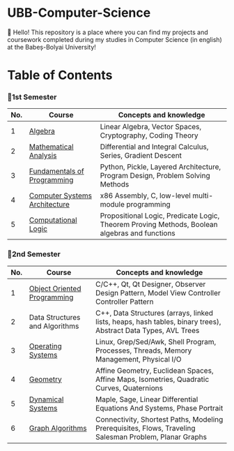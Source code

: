 # UBB-Computer-Science
👋 Hello! This repository is a place where you can find my projects and coursework completed during my studies in Computer Science (in english) at the Babeș-Bolyai University!

# Table of Contents

### 📂1st Semester
| No. | Course                        | Concepts and knowledge                                   |
|-----|-------------------------------|-------------------------------------------------------|
| 1   | [Algebra](https://github.com/915-Oancea-Teodora/UBB-Computer-Science/tree/main/First%20Year/Semester%201/Algebra) |Linear Algebra, Vector Spaces, Cryptography, Coding Theory            |
| 2   | [Mathematical Analysis](https://github.com/915-Oancea-Teodora/UBB-Computer-Science/tree/main/First%20Year/Semester%201/Mathematical%20Analysis)| Differential and Integral Calculus, Series, Gradient Descent |
| 3   | [Fundamentals of Programming](https://github.com/915-Oancea-Teodora/UBB-Computer-Science/tree/main/First%20Year/Semester%201/Fundamentals%20of%20Programming) | Python, Pickle, Layered Architecture, Program Design, Problem Solving Methods |
| 4   | [Computer Systems Architecture](https://github.com/915-Oancea-Teodora/UBB-Computer-Science/tree/main/First%20Year/Semester%201/Computer%20Systems%20Architecture) | x86 Assembly, C, low-level multi-module programming   |
| 5   | [Computational Logic](https://github.com/915-Oancea-Teodora/UBB-Computer-Science/tree/main/First%20Year/Semester%201/Computational%20Logic) | Propositional Logic, Predicate Logic, Theorem Proving Methods, Boolean algebras and functions |

### 📂2nd Semester
| No. | Course                        | Concepts and knowledge                                    |
|-----|-------------------------------|-------------------------------------------------------|
| 1   | [Object Oriented Programming](https://github.com/915-Oancea-Teodora/UBB-Computer-Science/tree/main/First%20Year/Semester%202/Object%20Oriented%20Programming) | C/C++, Qt, Qt Designer, Observer Design Pattern, Model View Controller Controller Pattern |
| 2   | Data Structures and Algorithms| C++, Data Structures (arrays, linked lists, heaps, hash tables, binary trees), Abstract Data Types, AVL Trees |
| 3   | [Operating Systems](#operating-systems)              | Linux, Grep/Sed/Awk, Shell Program, Processes, Threads, Memory Management, Physical I/O |
| 4   | [Geometry](https://github.com/915-Oancea-Teodora/UBB-Computer-Science/tree/main/First%20Year/Semester%202/Geometry) | Affine Geometry, Euclidean Spaces, Affine Maps, Isometries, Quadratic Curves, Quaternions |
| 5   | [Dynamical Systems](https://github.com/915-Oancea-Teodora/UBB-Computer-Science/tree/main/First%20Year/Semester%202/Dynamical%20Systems) | Maple, Sage, Linear Differential Equations And Systems, Phase Portrait |
| 6   | [Graph Algorithms](https://github.com/915-Oancea-Teodora/UBB-Computer-Science/tree/main/First%20Year/Semester%202/Graph%20Algorithms) | Connectivity, Shortest Paths, Modeling Prerequisites, Flows, Traveling Salesman Problem, Planar Graphs |
